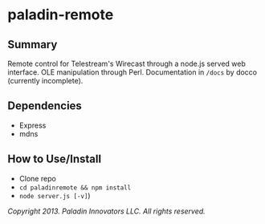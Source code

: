 paladin-remote
=============

Summary
-------
Remote control for Telestream's Wirecast through a node.js served web interface. OLE manipulation through Perl. Documentation in `/docs` by docco (currently incomplete).

Dependencies
------------
- Express
- mdns

How to Use/Install
----------
- Clone repo
- `cd paladinremote && npm install`
- `node server.js [-v]`)

*Copyright 2013. Paladin Innovators LLC. All rights reserved.*